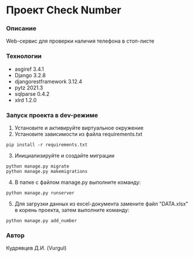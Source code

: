 # Проект Check Number
### Описание
Web-сервис для проверки наличия телефона в стоп-листе
### Технологии
* asgiref 3.4.1
* Django 3.2.8
* djangorestframework 3.12.4
* pytz 2021.3
* sqlparse 0.4.2
* xlrd 1.2.0

### Запуск проекта в dev-режиме
1. Установите и активируйте виртуальное окружение
2. Установите зависимости из файла requirements.txt
```
pip install -r requirements.txt
``` 
3. Инициализируйте и создайте миграции
 ```
python manage.py migrate
python manage.py makemigrations
```
4. В папке с файлом manage.py выполните команду:
```
python manage.py runserver
```
5. Для загрузки данных из excel-документа замените файл "DATA.xlsx" в корень проекта,
затем выполните команду:
```
python manage.py add_number
```
### Автор
Кудрявцев Д.И. (Vurgul)